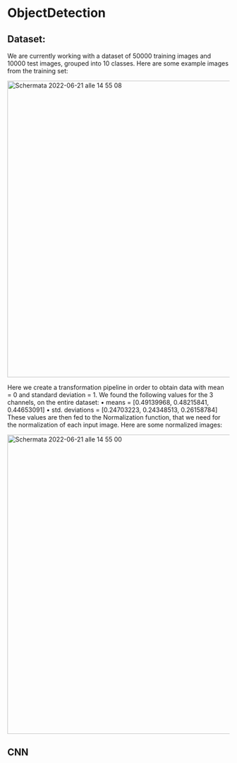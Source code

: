 # ObjectDetection
## Dataset:
We are currently working with a dataset of 50000 training images and 10000 test images, grouped into 10 classes.
Here are some example images from the training set:

<img width="673" alt="Schermata 2022-06-21 alle 14 55 08" src="https://user-images.githubusercontent.com/77103965/174804911-7a8b0d86-695c-4951-8b3b-2b88a6526626.png">

Here we create a transformation pipeline in order to obtain data with mean = 0 and standard deviation = 1.
We found the following values for the 3 channels, on the entire dataset:
• means = [0.49139968, 0.48215841, 0.44653091]
• std. deviations = [0.24703223, 0.24348513, 0.26158784]
These values are then fed to the Normalization function, that we need for the
normalization of each input image. Here are some normalized images:

<img width="679" alt="Schermata 2022-06-21 alle 14 55 00" src="https://user-images.githubusercontent.com/77103965/174805014-71d01fb8-5432-4dbb-a74d-595db222860e.png">

## CNN
